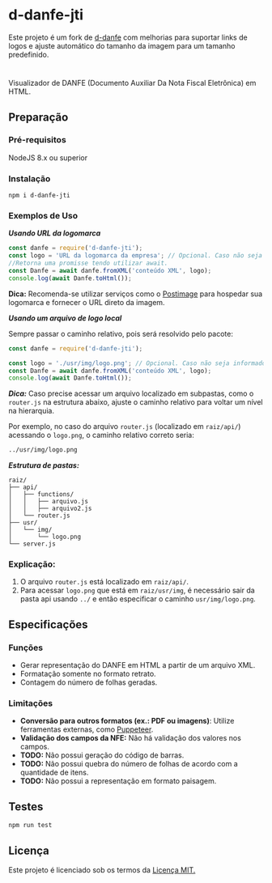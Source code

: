 # d-danfe-jti

Este projeto é um fork de [d-danfe]('https://www.npmjs.com/package/d-danfe') com melhorias para suportar links de logos e ajuste automático do tamanho da imagem para um tamanho predefinido.
#
Visualizador de DANFE (Documento Auxiliar Da Nota Fiscal Eletrônica) em HTML.

## Preparação

### Pré-requisitos

NodeJS 8.x ou superior

### Instalação

```
npm i d-danfe-jti
```

### Exemplos de Uso

***Usando URL da logomarca***


```javascript
const danfe = require('d-danfe-jti');
const logo = 'URL da logomarca da empresa'; // Opcional. Caso não seja informado, o campo ficará vazio. Pode ser passado Buffer.
//Retorna uma promisse tendo utilizar await.
const Danfe = await danfe.fromXML('conteúdo XML', logo);
console.log(await Danfe.toHtml());

```
**Dica:** Recomenda-se utilizar serviços como o [Postimage]('https://postimages.org/') para hospedar sua logomarca e fornecer o URL direto da imagem. 

***Usando um arquivo de logo local***

Sempre passar o caminho relativo, pois será resolvido pelo pacote:
```javascript
const danfe = require('d-danfe-jti');

const logo = './usr/img/logo.png'; // Opcional. Caso não seja informado, o campo ficará vazio. pode ser Buffer.
const Danfe = await danfe.fromXML('conteúdo XML', logo);
console.log(await Danfe.toHtml());
```

***Dica:*** Caso precise acessar um arquivo localizado em subpastas, como o `router.js` na estrutura abaixo, ajuste o caminho relativo para voltar um nível na hierarquia.

Por exemplo, no caso do arquivo `router.js` (localizado em `raiz/api/`) acessando o `logo.png`, o caminho relativo correto seria:
```bash
../usr/img/logo.png
```
***Estrutura de pastas:***
```plaintext Copiar código
raiz/
├── api/
│   ├── functions/
│   │   ├── arquivo.js
│   │   ├── arquivo2.js 
│   └── router.js
├── usr/
│   └── img/
│       └── logo.png
└── server.js
```
### Explicação:
1. O arquivo `router.js` está localizado em `raiz/api/`.
2. Para acessar `logo.png` que está em `raiz/usr/img`, é necessário sair da pasta api usando `../` e então especificar o caminho `usr/img/logo.png`.

## Especificações

### Funções

* Gerar representação do DANFE em HTML a partir de um arquivo XML.
* Formatação somente no formato retrato.
* Contagem do número de folhas geradas.

### Limitações

* **Conversão para outros formatos (ex.: PDF ou imagens)**: Utilize ferramentas externas, como  [Puppeteer](https://github.com/puppeteer/puppeteer/tree/main).
* **Validação dos campos da NFE:** Não há validação dos valores nos campos.
* **TODO:** Não possui geração do código de barras.
* **TODO:** Não possui quebra do número de folhas de acordo com a quantidade de itens.
* **TODO:** Não possui a representação em formato paisagem.

## Testes

```bash
npm run test
```
## Licença

Este projeto é licenciado sob os termos da [Licença MIT.](https://github.com/djalmaoliveira/djf-danfe/blob/master/LICENSE)
